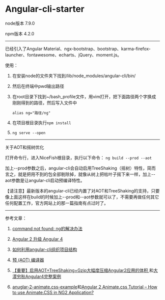 # Angular-cli-starter

node版本 7.9.0

npm版本 4.2.0

***
已经引入了Angular Material、ngx-bootstrap、bootstrap、karma-firefox-launcher、fontawesome、echarts、jQuery、moment.js。

使用：
1. 在安装node的文件夹下找到/lib/node_modules/angular-cli/bin/

2. 然后在终端中pwd输出路径

3. 在root目录下找到~/bash_profile文件，用vim打开，把下面路径两个字换成刚刚得到的路径，然后写入文件中

    `alias ng="路径/ng"`

4. 在项目根目录执行`npm install `

5. `ng serve --open`

***
关于AOT和摇树优化

打开命令行，进入NiceFish根目录，执行以下命令：
`ng build --prod --aot`

加上--prod参数之后，angular-cli会自动启用TreeShaking（摇树）特性，简而言之，就是把用不到的包全部剔除掉，就像从树上把枯叶子摇下来一样，加上--aot参数是让angular-cli启动预编译特性。

【请注意】最新版本的angular-cli已经内置了对AOT和TreeShaking的支持，只要像上面这样在build的时候加上--prod和--aot参数就可以了，不需要再做任何其它任何配置工作，官方网站上的那一篇指南有点过时了。

***
参考文章：

1. [command not found: ng的解决办法](https://github.com/angular/angular-cli/issues/503)

2. [Angular 2 升级 Angular 4](http://www.jianshu.com/p/75c19d67d7f8)

3. [如何利用angular-cli组织项目结构](https://segmentfault.com/a/1190000008623106)
4. [预 (AOT) 编译器
](https://angular.cn/docs/ts/latest/cookbook/aot-compiler.html)
5. [【重要】启用AOT+TreeShaking+Gzip大幅度压缩Angular2应用的体积 ](https://my.oschina.net/mumu/blog/830742)和[大漠穷秋Angular4完整案例](http://git.oschina.net/mumu-osc/NiceFish)
6. [anuglar-2-animate.css-example](https://github.com/CanKattwinkel/anuglar-2-animate.css-example)和[Angular 2 Animate.css Tutorial – How to use Animate.CSS in NG2 Application?](https://blog.thecodecampus.de/angular-2-animate-css-tutorial-use-animate-css-ng2-application/)
